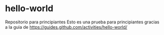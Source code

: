 # hello-world
Repositorio para principiantes
Esto es una prueba para principiantes gracias a la guia de https://guides.github.com/activities/hello-world/
